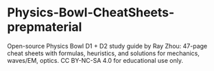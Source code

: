 # Physics-Bowl-CheatSheets-prepmaterial
Open-source Physics Bowl D1 + D2 study guide by Ray Zhou: 47-page cheat sheets with formulas, heuristics, and solutions for mechanics, waves/EM, optics. CC BY-NC-SA 4.0 for educational use only.
